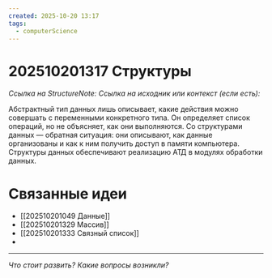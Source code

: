 ```yaml
---
created: 2025-10-20 13:17
tags:
  - computerScience
---
```

# 202510201317 Структуры

*Ссылка на StructureNote:* 
*Ссылка на исходник или контекст (если есть):* 

Абстрактный тип данных лишь описывает, какие действия можно совершать с переменными конкретного типа. Он определяет список операций, но не объясняет, как они выполняются. Со структурами данных — обратная ситуация: они описывают, как данные организованы и как к ним получить доступ в памяти компьютера. Структуры данных обеспечивают реализацию АТД в модулях обработки данных.

# Связанные идеи

- [[202510201049 Данные]]
- [[202510201329 Массив]] 
- [[202510201333 Связный список]] 
- 
---

*Что стоит развить? Какие вопросы возникли?*
